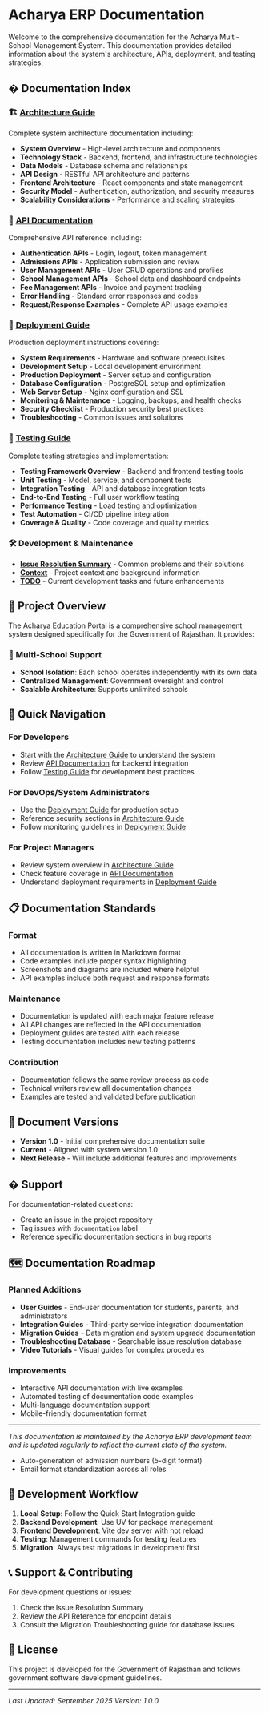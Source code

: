 # Acharya ERP Documentation

Welcome to the comprehensive documentation for the Acharya Multi-School Management System. This documentation provides detailed information about the system's architecture, APIs, deployment, and testing strategies.

## � Documentation Index

### 🏗️ [Architecture Guide](ARCHITECTURE.md)
Complete system architecture documentation including:
- **System Overview** - High-level architecture and components
- **Technology Stack** - Backend, frontend, and infrastructure technologies
- **Data Models** - Database schema and relationships
- **API Design** - RESTful API architecture and patterns
- **Frontend Architecture** - React components and state management
- **Security Model** - Authentication, authorization, and security measures
- **Scalability Considerations** - Performance and scaling strategies

### 🔌 [API Documentation](API_DOCUMENTATION.md)
Comprehensive API reference including:
- **Authentication APIs** - Login, logout, token management
- **Admissions APIs** - Application submission and review
- **User Management APIs** - User CRUD operations and profiles
- **School Management APIs** - School data and dashboard endpoints
- **Fee Management APIs** - Invoice and payment tracking
- **Error Handling** - Standard error responses and codes
- **Request/Response Examples** - Complete API usage examples

### 🚀 [Deployment Guide](DEPLOYMENT.md)
Production deployment instructions covering:
- **System Requirements** - Hardware and software prerequisites
- **Development Setup** - Local development environment
- **Production Deployment** - Server setup and configuration
- **Database Configuration** - PostgreSQL setup and optimization
- **Web Server Setup** - Nginx configuration and SSL
- **Monitoring & Maintenance** - Logging, backups, and health checks
- **Security Checklist** - Production security best practices
- **Troubleshooting** - Common issues and solutions

### 🧪 [Testing Guide](TESTING.md)
Complete testing strategies and implementation:
- **Testing Framework Overview** - Backend and frontend testing tools
- **Unit Testing** - Model, service, and component tests
- **Integration Testing** - API and database integration tests
- **End-to-End Testing** - Full user workflow testing
- **Performance Testing** - Load testing and optimization
- **Test Automation** - CI/CD pipeline integration
- **Coverage & Quality** - Code coverage and quality metrics

### 🛠️ Development & Maintenance
- **[Issue Resolution Summary](./issue-resolution-summary.md)** - Common problems and their solutions
- **[Context](./context.md)** - Project context and background information
- **[TODO](./TODO.md)** - Current development tasks and future enhancements

## 🎯 Project Overview

The Acharya Education Portal is a comprehensive school management system designed specifically for the Government of Rajasthan. It provides:

### 🏫 Multi-School Support
- **School Isolation**: Each school operates independently with its own data
- **Centralized Management**: Government oversight and control
- **Scalable Architecture**: Supports unlimited schools

## 🎯 Quick Navigation

### For Developers
- Start with the [Architecture Guide](ARCHITECTURE.md) to understand the system
- Review [API Documentation](API_DOCUMENTATION.md) for backend integration
- Follow [Testing Guide](TESTING.md) for development best practices

### For DevOps/System Administrators
- Use the [Deployment Guide](DEPLOYMENT.md) for production setup
- Reference security sections in [Architecture Guide](ARCHITECTURE.md)
- Follow monitoring guidelines in [Deployment Guide](DEPLOYMENT.md)

### For Project Managers
- Review system overview in [Architecture Guide](ARCHITECTURE.md)
- Check feature coverage in [API Documentation](API_DOCUMENTATION.md)
- Understand deployment requirements in [Deployment Guide](DEPLOYMENT.md)

## 📋 Documentation Standards

### Format
- All documentation is written in Markdown format
- Code examples include proper syntax highlighting
- Screenshots and diagrams are included where helpful
- API examples include both request and response formats

### Maintenance
- Documentation is updated with each major feature release
- All API changes are reflected in the API documentation
- Deployment guides are tested with each release
- Testing documentation includes new testing patterns

### Contribution
- Documentation follows the same review process as code
- Technical writers review all documentation changes
- Examples are tested and validated before publication

## 🔄 Document Versions

- **Version 1.0** - Initial comprehensive documentation suite
- **Current** - Aligned with system version 1.0
- **Next Release** - Will include additional features and improvements

## � Support

For documentation-related questions:
- Create an issue in the project repository
- Tag issues with `documentation` label
- Reference specific documentation sections in bug reports

## 🗺️ Documentation Roadmap

### Planned Additions
- **User Guides** - End-user documentation for students, parents, and administrators
- **Integration Guides** - Third-party service integration documentation
- **Migration Guides** - Data migration and system upgrade documentation
- **Troubleshooting Database** - Searchable issue resolution database
- **Video Tutorials** - Visual guides for complex procedures

### Improvements
- Interactive API documentation with live examples
- Automated testing of documentation code examples
- Multi-language documentation support
- Mobile-friendly documentation format

---

*This documentation is maintained by the Acharya ERP development team and is updated regularly to reflect the current state of the system.*
- Auto-generation of admission numbers (5-digit format)
- Email format standardization across all roles

## 🚧 Development Workflow

1. **Local Setup**: Follow the Quick Start Integration guide
2. **Backend Development**: Use UV for package management
3. **Frontend Development**: Vite dev server with hot reload
4. **Testing**: Management commands for testing features
5. **Migration**: Always test migrations in development first

## 📞 Support & Contributing

For development questions or issues:
1. Check the Issue Resolution Summary
2. Review the API Reference for endpoint details
3. Consult the Migration Troubleshooting guide for database issues

## 📄 License

This project is developed for the Government of Rajasthan and follows government software development guidelines.

---

*Last Updated: September 2025*
*Version: 1.0.0*